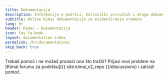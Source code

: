 ```yaml
---
title: Dokumentacija
description: Informacije o podršci, korisnički priručnik i druga dokumentacija za evidentiranje vremena pomoću programa Kimai
subtitle: Online Kimai dokumentacija za evidentiranje vremena
lang: hr
header: Kimai – Dokumentacija
icon: fas fa-book
layout: documentation-index
permalink: /hr/documentation/
skip_back: true
---
```


Trebaš pomoć i ne možeš pronaći ono što tražiš?
Prijavi novi problem na [Kimai forumu za podršku]({{ site.kimai_v2_repo }}/discussions) i zatraži pomoć.
 
